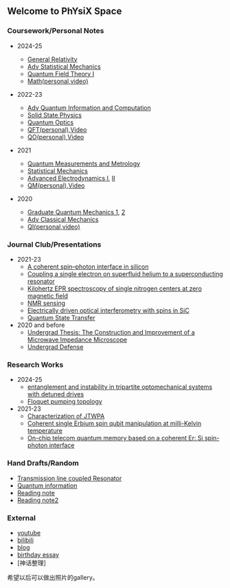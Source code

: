 ## Welcome to PhYsiX Space

### Coursework/Personal Notes

* 2024-25
  * [General Relativity](https://physix2020.github.io/blogplace/files/GR.pdf)
  * [Adv Statistical Mechanics](https://physix2020.github.io/blogplace/files/PHYS_353.pdf)
  * [Quantum Field Theory I](https://physix2020.github.io/blogplace//files/PHYS_443.pdf)
  * [Math(personal,video)](https://youtube.com/playlist?list=PLGr3RmTaPgKCviBTBzbYjNTGNk26rcntK&feature=shared)

* 2022-23
  * [Adv Quantum Information and Computation](https://physix2020.github.io/blogplace//files/MENG_374.pdf)
  * [Solid State Physics](https://physix2020.github.io/blogplace//files/PHYS_361.pdf)
  * [Quantum Optics](https://physix2020.github.io/blogplace//files/Quantum_Optics.pdf)
  * [QFT(personal)](https://physix2020.github.io/blogplace//files/QFT.pdf),[Video](https://youtube.com/playlist?list=PLGr3RmTaPgKCvkGDY3EhvC0LTssI5fAP6&feature=shared)
  * [QO(personal)](https://physix2020.github.io/blogplace//files/QO基础巩固1.pdf),[Video](https://youtube.com/playlist?list=PLGr3RmTaPgKB01FC4_qIWIFarJjezhShb&feature=shared)

* 2021
  * [Quantum Measurements and Metrology](https://physix2020.github.io/blogplace//files/MENG_375.pdf)
  * [Statistical Mechanics](https://physix2020.github.io/blogplace//files/PHYS_352.pdf)
  * [Advanced Electrodynamics I](https://physix2020.github.io/blogplace//files/PHYS_322.pdf), [II](https://physix2020.github.io/blogplace//files/PHYS_323.pdf)
  * [QM(personal)](https://physix2020.github.io/blogplace//files/量子力学重学1.pdf),[Video](https://youtube.com/playlist?list=PLGr3RmTaPgKBty_VFXjMFzoMhq46GYsYP&feature=shared)

* 2020
  * [Graduate Quantum Mechanics 1](https://physix2020.github.io/blogplace//files/PHYS_322.pdf), [2](https://physix2020.github.io/blogplace//files/PHYS_323.pdf)
  * [Adv Classical Mechanics](https://physix2020.github.io/blogplace//files/PHYS_316.pdf)
  * [QI(personal,video)](https://youtube.com/playlist?list=PLGr3RmTaPgKDfiyUpCDMHNScqobAhJoYQ&feature=shared)

### Journal Club/Presentations
* 2021-23
  * [A coherent spin–photon interface in silicon](https://physix2020.github.io/blogplace/files/A_coherent_spin–photon_interface_in_silicon.pdf)
  * [Coupling a single electron on superfluid helium to a superconducting resonator](https://physix2020.github.io/blogplace/files/Coupling_a_single_electron_on_superfluid_helium_to_a_superconducting_resonator.pdf)
  * [Kilohertz EPR spectroscopy of single nitrogen centers at zero magnetic field](https://physix2020.github.io/blogplace/files/Kilohertz_electron_paramagnetic_resonance_spectroscopy_of_single_nitrogen_centers_at_zero_magnetic_field.pdf)
  * [NMR sensing](https://physix2020.github.io/blogplace/files/NMR_sensing.pdf)
  * [Electrically driven optical interferometry with spins in SiC](https://physix2020.github.io/blogplace/files/Electrically_driven_optical_interferometry_with_spins_in_silicon_carbide.pdf)
  * [Quantum State Transfer](https://physix2020.github.io/blogplace/files/QST.pdf)
* 2020 and before
  * [Undergrad Thesis: The Construction and Improvement of a Microwave Impedance Microscope](https://physix2020.github.io/blogplace/files/微波阻抗显微镜的搭建及改进.pdf)
  * [Undergrad Defense](https://physix2020.github.io/blogplace/files/毕业答辩.pdf)


### Research Works
* 2024-25
  * [entanglement and instability in tripartite optomechanical systems with detuned drives](https://physix2020.github.io/blogplace/files/2024.3.pdf)
  * [Floquet pumping topology](https://physix2020.github.io/blogplace/files/2025.3.pdf)
* 2021-23
  * [Characterization of JTWPA](https://physix2020.github.io/blogplace/files/Summer_Research_Summary.pdf)
  * [Coherent single Erbium spin qubit manipulation at milli-Kelvin temperature](https://physix2020.github.io/blogplace/files/ESR_SCresonator.pdf)  
  * [On-chip telecom quantum memory based on a coherent Er: Si spin-photon interface](https://physix2020.github.io/blogplace/files/proposal.pdf)


### Hand Drafts/Random
  * [Transmission line coupled Resonator](https://physix2020.github.io/blogplace/files/Derivation_of_TL_coupled_Resonator.pdf)
  * [Quantum information](https://physix2020.github.io/blogplace/files/patched1.pdf)
  * [Reading note](https://physix2020.github.io/blogplace/files/patched2.pdf)
  * [Reading note2](https://physix2020.github.io/blogplace/files/patched3.pdf)


### External
* [youtube](https://space.bilibili.com/22728820/)
* [bilibili](https://space.bilibili.com/22728820/)
* [blog](https://physix2020.github.io/archives/)
* [birthday essay](https://zine.la/@%E8%8B%B9%E6%9E%9C%E6%A0%91%E4%B8%8A%E7%9A%84%E7%81%AF/articles/)
* [神话整理]

希望以后可以做出照片的gallery。